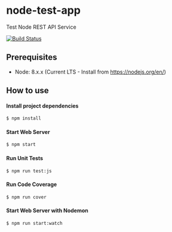 # node-test-app

Test Node REST API Service

[![Build Status](https://travis-ci.org/jlfabi/node-test-app.svg?branch=master)](https://travis-ci.org/jlfabi/node-test-app)

## Prerequisites
- Node: 8.x.x (Current LTS - Install from https://nodejs.org/en/) 


## How to use

#### Install project dependencies
```sh
$ npm install
```

#### Start Web Server
```sh
$ npm start
```

#### Run Unit Tests
```sh
$ npm run test:js
```

#### Run Code Coverage
```sh
$ npm run cover
```
#### Start Web Server with Nodemon
```sh
$ npm run start:watch
```

